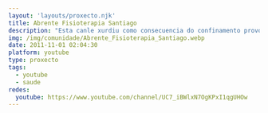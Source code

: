 ```yaml
---
layout: 'layouts/proxecto.njk'
title: Abrente Fisioterapia Santiago
description: "Esta canle xurdiu como consecuencia do confinamento provocado pola pandemia orixinada polo Covid-19. Dadas as circunstancias, estos vídeos, presentan exercicios orientados a mellorar a funcionalidade global de persoas de calquera idade. Están programados atendendo ás limitacións que xurden a nivel físico coa falta de mobilidade, ao non poder saír da casa, permanencia durante moito tempo na mesma posición, derivado do teletraballo... E outros moitos aspectos que dende o punto de vista emocional repercuten a nivel físico.\nTodos os exercicios son realizados e explicados pola Fisioterapeuta Puri López Presedo, colexiada do Colexio Oficial de Fisioterapeutas de Galicia. \nOs vídeos teñen como obxectivo facilitar a realización de exercicios de mobilización, flexibilización e tonificación. Nos que se indica cal é a posición adecuada e o modo de execución correcto. \nTodos os vídeos están realizados en Galego.\n#youtubeiros #youtubeiras"
img: /img/comunidade/Abrente_Fisioterapia_Santiago.webp
date: 2011-11-01 02:04:30
platform: youtube
type: proxecto
tags:
  - youtube
  - saude
redes:
  youtube: https://www.youtube.com/channel/UC7_iBWlxN7OgKPxI1qgUHOw
---
```

